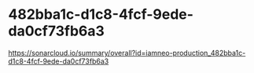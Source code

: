 # 482bba1c-d1c8-4fcf-9ede-da0cf73fb6a3
https://sonarcloud.io/summary/overall?id=iamneo-production_482bba1c-d1c8-4fcf-9ede-da0cf73fb6a3
